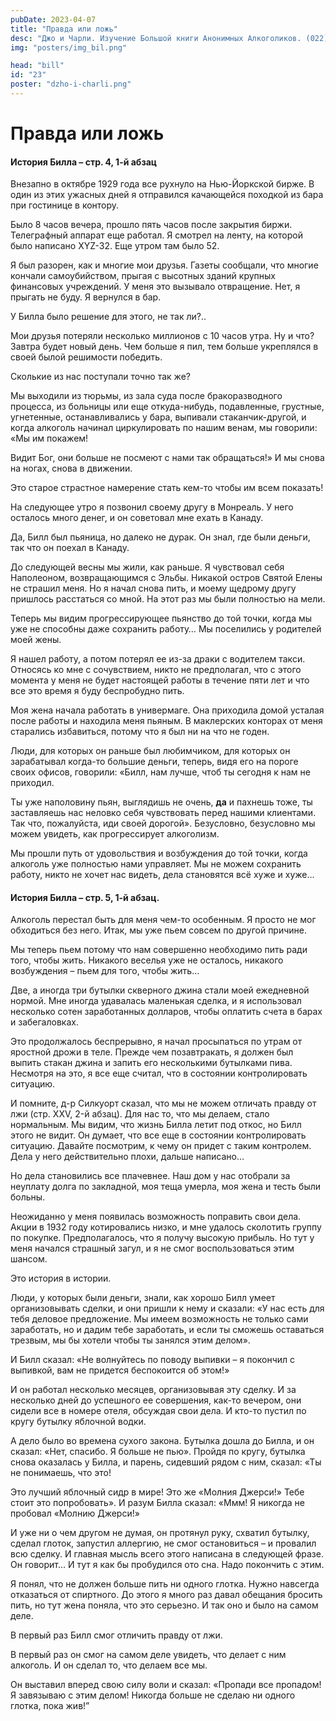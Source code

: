 ```yaml
---
pubDate: 2023-04-07
title: "Правда или ложь"
desc: "Джо и Чарли. Изучение Большой книги Анонимных Алкоголиков. (022)"
img: "posters/img_bil.png"

head: "bill"
id: "23"
poster: "dzho-i-charli.png"
---
```


# Правда или ложь

#### История Билла – стр. 4, 1-й абзац

Внезапно в октябре 1929 года все рухнуло на Нью-Йоркской бирже. В один из этих ужасных дней я отправился качающейся походкой из бара при гостинице в контору.

Было 8 часов вечера, прошло пять часов после закрытия биржи. Телеграфный аппарат еще работал. Я смотрел на ленту, на которой было написано XYZ-32. Еще утром там было 52.

Я был разорен, как и многие мои друзья. Газеты сообщали, что многие кончали самоубийством, прыгая с высотных зданий крупных финансовых учреждений. У меня это вызывало отвращение. Нет, я прыгать не буду. Я вернулся в бар.

У Билла было решение для этого, не так ли?..

Мои друзья потеряли несколько миллионов с 10 часов утра. Ну и что? Завтра будет новый день. Чем больше я пил, тем больше укреплялся в своей былой решимости победить.

Сколькие из нас поступали точно так же?

Мы выходили из тюрьмы, из зала суда после бракоразводного процесса, из больницы или еще откуда-нибудь, подавленные, грустные, угнетенные, останавливались у бара, выпивали стаканчик-другой, и когда алкоголь начинал циркулировать по нашим венам, мы говорили: «Мы им покажем!

Видит Бог, они больше не посмеют с нами так обращаться!» И мы снова на ногах, снова в движении.

Это старое страстное намерение стать кем-то чтобы им всем показать!

На следующее утро я позвонил своему другу в Монреаль. У него осталось много денег, и он советовал мне ехать в Канаду.

Да, Билл был пьяница, но далеко не дурак. Он знал, где были деньги, так что он поехал в Канаду.

До следующей весны мы жили, как раньше. Я чувствовал себя Наполеоном, возвращающимся с Эльбы. Никакой остров Святой Елены не страшил меня. Но я начал снова пить, и моему щедрому другу пришлось расстаться со мной. На этот раз мы были полностью на мели.

Теперь мы видим прогрессирующее пьянство до той точки, когда мы уже не способны даже сохранить работу…
Мы поселились у родителей моей жены.

Я нашел работу, а потом потерял ее из-за драки с водителем такси. Относясь ко мне с сочувствием, никто не предполагал, что с этого момента у меня не будет настоящей работы в течение пяти лет и что все это время я буду беспробудно пить.

Моя жена начала работать в универмаге. Она приходила домой усталая после работы и находила меня пьяным. В маклерских конторах от меня старались избавиться, потому что я был ни на что не годен.

Люди, для которых он раньше был любимчиком, для которых он зарабатывал когда-то большие деньги, теперь, видя его на пороге своих офисов, говорили: «Билл, нам лучше, чтоб ты сегодня к нам не приходил.

Ты уже наполовину пьян, выглядишь не очень, **да** и пахнешь тоже, ты заставляешь нас неловко себя чувствовать перед нашими клиентами. Так что, пожалуйста, иди своей дорогой». Безусловно, безусловно мы можем увидеть, как прогрессирует алкоголизм.

Мы прошли путь от удовольствия и возбуждения до той точки, когда алкоголь уже полностью нами управляет. Мы не можем сохранить работу, никто не хочет нас видеть, дела становятся всё хуже и хуже…

#### История Билла – стр. 5, 1-й абзац.

Алкоголь перестал быть для меня чем-то особенным. Я просто не мог обходиться без него.
Итак, мы уже пьем совсем по другой причине.

Мы теперь пьем потому что нам совершенно необходимо пить ради того, чтобы жить. Никакого веселья уже не осталось, никакого возбуждения – пьем для того, чтобы жить…

Две, а иногда три бутылки скверного джина стали моей ежедневной нормой. Мне иногда удавалась маленькая сделка, и я использовал несколько сотен заработанных долларов, чтобы оплатить счета в барах и забегаловках.

Это продолжалось беспрерывно, я начал просыпаться по утрам от яростной дрожи в теле. Прежде чем позавтракать, я должен был выпить стакан джина и запить его несколькими бутылками пива. Несмотря на это, я все еще считал, что в состоянии контролировать ситуацию.

И помните, д-р Силкуорт сказал, что мы не можем отличать правду от лжи (стр. XXV, 2-й абзац). Для нас то, что мы делаем, стало нормальным. Мы видим, что жизнь Билла летит под откос, но Билл этого не видит. Он думает, что все еще в состоянии контролировать ситуацию. Давайте посмотрим, к чему он придет с таким контролем. Дела у него действительно плохи, дальше написано…

Но дела становились все плачевнее. Наш дом у нас отобрали за неуплату долга по закладной, моя теща умерла, моя жена и тесть были больны.

Неожиданно у меня появилась возможность поправить свои дела. Акции в 1932 году котировались низко, и мне удалось сколотить группу по покупке. Предполагалось, что я получу высокую прибыль. Но тут у меня начался страшный загул, и я не смог воспользоваться этим шансом.

Это история в истории.

Люди, у которых были деньги, знали, как хорошо Билл умеет организовывать сделки, и они пришли к нему и сказали: «У нас есть для тебя деловое предложение. Мы имеем возможность не только сами заработать, но и дадим тебе заработать, и если ты сможешь оставаться трезвым, мы бы хотели чтобы ты занялся этим делом».

И Билл сказал: «Не волнуйтесь по поводу выпивки – я покончил с выпивкой, вам не придется беспокоится об этом!»

И он работал несколько месяцев, организовывая эту сделку. И за несколько дней до успешного ее совершения, как-то вечером, они сидели все в номере отеля, обсуждая свои дела. И кто-то пустил по кругу бутылку яблочной водки.

А дело было во времена сухого закона. Бутылка дошла до Билла, и он сказал: «Нет, спасибо. Я больше не пью». Пройдя по кругу, бутылка снова оказалась у Билла, и парень, сидевший рядом с ним, сказал: «Ты не понимаешь, что это!

Это лучший яблочный сидр в мире! Это же «Молния Джерси!» Тебе стоит это попробовать». И разум Билла сказал: «Ммм! Я никогда не пробовал «Молнию Джерси!»

И уже ни о чем другом не думая, он протянул руку, схватил бутылку, сделал глоток, запустил аллергию, не смог остановиться – и провалил всю сделку. И главная мысль всего этого написана в следующей фразе. Он говорит…
И тут я как бы пробудился ото сна. Надо покончить с этим.

Я понял, что не должен больше пить ни одного глотка. Нужно навсегда отказаться от спиртного. До этого я много раз давал обещания бросить пить, но тут жена поняла, что это серьезно. И так оно и было на самом деле.

В первый раз Билл смог отличить правду от лжи.

В первый раз он смог на самом деле увидеть, что делает с ним алкоголь. И он сделал то, что делаем все мы.

Он выставил вперед свою силу воли и сказал: «Пропади все пропадом! Я завязываю с этим делом! Никогда больше не сделаю ни одного глотка, пока жив!”
